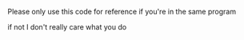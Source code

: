 Please only use this code for reference if you're in the same program

if not I don't really care what you do
